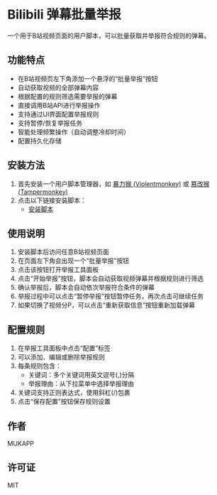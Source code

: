 # Bilibili 弹幕批量举报

一个用于B站视频页面的用户脚本，可以批量获取并举报符合规则的弹幕。

## 功能特点

- 在B站视频页左下角添加一个悬浮的“批量举报”按钮
- 自动获取视频的全部弹幕内容
- 根据配置的规则筛选需要举报的弹幕
- 直接调用B站API进行举报操作
- 支持通过UI界面配置举报规则
- 支持暂停/恢复举报任务
- 智能处理频繁操作（自动调整冷却时间）
- 配置持久化存储

## 安装方法

1. 首先安装一个用户脚本管理器，如 [暴力猴 (Violentmonkey)](http://violentmonkey.com/) 或 [篡改猴 (Tampermonkey)](https://www.tampermonkey.net/)
2. 点击以下链接安装脚本：
   - [安装脚本](https://cdn.jsdelivr.net/gh/MUKAPP/bilibili-danmaku-report/bilibili-danmaku-report.user.js)

## 使用说明

1. 安装脚本后访问任意B站视频页面
2. 在页面左下角会出现一个“批量举报”按钮
3. 点击该按钮打开举报工具面板
4. 点击“开始举报”按钮，脚本会自动获取视频弹幕并根据规则进行筛选
5. 确认举报后，脚本会自动依次举报符合条件的弹幕
6. 举报过程中可以点击“暂停举报”按钮暂停任务，再次点击可继续任务
7. 如果切换了视频分P，可以点击“重新获取信息”按钮重新加载弹幕

## 配置规则

1. 在举报工具面板中点击“配置”标签
2. 可以添加、编辑或删除举报规则
3. 每条规则包含：
   - 关键词：多个关键词用英文逗号(,)分隔
   - 举报理由：从下拉菜单中选择举报理由
4. 关键词支持正则表达式，使用斜杠(/)包裹
5. 点击“保存配置”按钮保存规则设置

## 作者

MUKAPP

## 许可证

MIT
